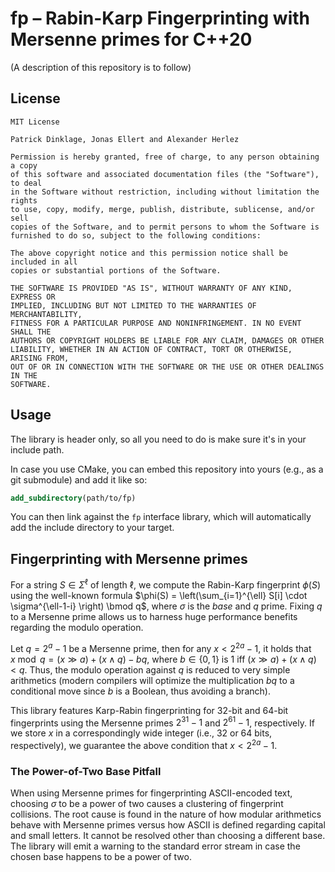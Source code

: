 # fp &ndash; Rabin-Karp Fingerprinting with Mersenne primes for C++20

(A description of this repository is to follow)

## License

```
MIT License

Patrick Dinklage, Jonas Ellert and Alexander Herlez

Permission is hereby granted, free of charge, to any person obtaining a copy
of this software and associated documentation files (the "Software"), to deal
in the Software without restriction, including without limitation the rights
to use, copy, modify, merge, publish, distribute, sublicense, and/or sell
copies of the Software, and to permit persons to whom the Software is
furnished to do so, subject to the following conditions:

The above copyright notice and this permission notice shall be included in all
copies or substantial portions of the Software.

THE SOFTWARE IS PROVIDED "AS IS", WITHOUT WARRANTY OF ANY KIND, EXPRESS OR
IMPLIED, INCLUDING BUT NOT LIMITED TO THE WARRANTIES OF MERCHANTABILITY,
FITNESS FOR A PARTICULAR PURPOSE AND NONINFRINGEMENT. IN NO EVENT SHALL THE
AUTHORS OR COPYRIGHT HOLDERS BE LIABLE FOR ANY CLAIM, DAMAGES OR OTHER
LIABILITY, WHETHER IN AN ACTION OF CONTRACT, TORT OR OTHERWISE, ARISING FROM,
OUT OF OR IN CONNECTION WITH THE SOFTWARE OR THE USE OR OTHER DEALINGS IN THE
SOFTWARE.
```

## Usage

The library is header only, so all you need to do is make sure it's in your include path.

In case you use CMake, you can embed this repository into yours (e.g., as a git submodule) and add it like so:

```cmake
add_subdirectory(path/to/fp)
```

You can then link against the `fp` interface library, which will automatically add the include directory to your target.

## Fingerprinting with Mersenne primes

For a string $S \in \Sigma^\ell$ of length $\ell$, we compute the Rabin-Karp fingerprint $\phi(S)$ using the well-known formula $\phi(S) = \left(\sum_{i=1}^{\ell} S[i] \cdot \sigma^{\ell-1-i} \right) \bmod q$, where $\sigma$ is the *base* and $q$ prime. Fixing $q$ to a Mersenne prime allows us to harness huge performance benefits regarding the modulo operation.

Let $q = 2^a-1$ be a Mersenne prime, then for any $x < 2^{2a}-1$, it holds that $x \bmod q = (x \gg a) + (x \land q) - bq$, where $b \in \{0,1\}$ is 1 iff $(x \gg a) + (x \land q) < q$. Thus, the modulo operation against $q$ is reduced to very simple arithmetics (modern compilers will optimize the multiplication $bq$ to a conditional move since $b$​ is a Boolean, thus avoiding a branch).

This library features Karp-Rabin fingerprinting for 32-bit and 64-bit fingerprints using the Mersenne primes $2^{31}-1$ and $2^{61}-1$, respectively. If we store $x$ in a correspondingly wide integer (i.e., 32 or 64 bits, respectively), we guarantee the above condition that $x < 2^{2a}-1$.

### The Power-of-Two Base Pitfall

When using Mersenne primes for fingerprinting ASCII-encoded text, choosing $\sigma$ to be a power of two causes a clustering of fingerprint collisions. The root cause is found in the nature of how modular arithmetics behave with Mersenne primes versus how ASCII is defined regarding capital and small letters. It cannot be resolved other than choosing a different base. The library will emit a warning to the standard error stream in case the chosen base happens to be a power of two.
